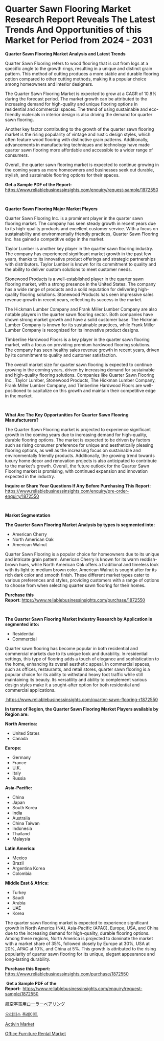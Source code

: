 <p><h1>Quarter Sawn Flooring Market Research Report Reveals The Latest Trends And Opportunities of this Market for Period from 2024 - 2031</h1></p><p><strong>Quarter Sawn Flooring Market Analysis and Latest Trends</strong></p>
<p><p>Quarter Sawn Flooring refers to wood flooring that is cut from logs at a specific angle to the growth rings, resulting in a unique and distinct grain pattern. This method of cutting produces a more stable and durable flooring option compared to other cutting methods, making it a popular choice among homeowners and interior designers.</p><p>The Quarter Sawn Flooring Market is expected to grow at a CAGR of 10.8% during the forecast period. The market growth can be attributed to the increasing demand for high-quality and unique flooring options in residential and commercial spaces. The trend of using sustainable and eco-friendly materials in interior design is also driving the demand for quarter sawn flooring.</p><p>Another key factor contributing to the growth of the quarter sawn flooring market is the rising popularity of vintage and rustic design styles, which often feature wood flooring with distinctive grain patterns. Additionally, advancements in manufacturing techniques and technology have made quarter sawn flooring more affordable and accessible to a wider range of consumers.</p><p>Overall, the quarter sawn flooring market is expected to continue growing in the coming years as more homeowners and businesses seek out durable, stylish, and sustainable flooring options for their spaces.</p></p>
<p><strong>Get a Sample PDF of the Report:&nbsp;</strong> <a href="https://www.reliablebusinessinsights.com/enquiry/request-sample/1872550">https://www.reliablebusinessinsights.com/enquiry/request-sample/1872550</a></p>
<p>&nbsp;</p>
<p><strong>Quarter Sawn Flooring Major Market Players</strong></p>
<p><p>Quarter Sawn Flooring Inc. is a prominent player in the quarter sawn flooring market. The company has seen steady growth in recent years due to its high-quality products and excellent customer service. With a focus on sustainability and environmentally friendly practices, Quarter Sawn Flooring Inc. has gained a competitive edge in the market.</p><p>Taylor Lumber is another key player in the quarter sawn flooring industry. The company has experienced significant market growth in the past few years, thanks to its innovative product offerings and strategic partnerships with distributors. Taylor Lumber is known for its commitment to quality and the ability to deliver custom solutions to meet customer needs.</p><p>Stonewood Products is a well-established player in the quarter sawn flooring market, with a strong presence in the United States. The company has a wide range of products and a solid reputation for delivering high-quality flooring solutions. Stonewood Products has seen impressive sales revenue growth in recent years, reflecting its success in the market.</p><p>The Hickman Lumber Company and Frank Miller Lumber Company are also notable players in the quarter sawn flooring sector. Both companies have shown strong market growth and have a solid customer base. The Hickman Lumber Company is known for its sustainable practices, while Frank Miller Lumber Company is recognized for its innovative product designs.</p><p>Timberline Hardwood Floors is a key player in the quarter sawn flooring market, with a focus on providing premium hardwood flooring solutions. The company has seen healthy sales revenue growth in recent years, driven by its commitment to quality and customer satisfaction.</p><p>The overall market size for quarter sawn flooring is expected to continue growing in the coming years, driven by increasing demand for sustainable and high-quality flooring solutions. Companies like Quarter Sawn Flooring Inc., Taylor Lumber, Stonewood Products, The Hickman Lumber Company, Frank Miller Lumber Company, and Timberline Hardwood Floors are well-positioned to capitalize on this growth and maintain their competitive edge in the market.</p></p>
<p>&nbsp;</p>
<p><strong>What Are The Key Opportunities For Quarter Sawn Flooring Manufacturers?</strong></p>
<p><p>The Quarter Sawn Flooring market is projected to experience significant growth in the coming years due to increasing demand for high-quality, durable flooring options. The market is expected to be driven by factors such as rising consumer preference for unique and aesthetically pleasing flooring options, as well as the increasing focus on sustainable and environmentally friendly products. Additionally, the growing trend towards luxury home decor and renovation projects is also anticipated to contribute to the market's growth. Overall, the future outlook for the Quarter Sawn Flooring market is promising, with continued expansion and innovation expected in the industry.</p></p>
<p><strong>Inquire or Share Your Questions If Any Before Purchasing This Report:</strong> <a href="https://www.reliablebusinessinsights.com/enquiry/pre-order-enquiry/1872550">https://www.reliablebusinessinsights.com/enquiry/pre-order-enquiry/1872550</a></p>
<p>&nbsp;</p>
<p><strong>Market Segmentation</strong></p>
<p><strong>The Quarter Sawn Flooring Market Analysis by types is segmented into:</strong></p>
<p><ul><li>American Cherry</li><li>North American Oak</li><li>American Walnut</li></ul></p>
<p><p>Quarter Sawn Flooring is a popular choice for homeowners due to its unique and intricate grain pattern. American Cherry is known for its warm reddish-brown hues, while North American Oak offers a traditional and timeless look with its light to medium brown color. American Walnut is sought after for its rich dark color and smooth finish. These different market types cater to various preferences and styles, providing customers with a range of options to choose from when selecting quarter sawn flooring for their homes.</p></p>
<p><strong>Purchase this Report:&nbsp;</strong><a href="https://www.reliablebusinessinsights.com/purchase/1872550">https://www.reliablebusinessinsights.com/purchase/1872550</a></p>
<p>&nbsp;</p>
<p><strong>The Quarter Sawn Flooring Market Industry Research by Application is segmented into:</strong></p>
<p><ul><li>Residential</li><li>Commercial</li></ul></p>
<p><p>Quarter sawn flooring has become popular in both residential and commercial markets due to its unique look and durability. In residential settings, this type of flooring adds a touch of elegance and sophistication to the home, enhancing its overall aesthetic appeal. In commercial spaces, such as offices, restaurants, and retail stores, quarter sawn flooring is a popular choice for its ability to withstand heavy foot traffic while still maintaining its beauty. Its versatility and ability to complement various design styles make it a sought-after option for both residential and commercial applications.</p></p>
<p><a href="https://www.reliablebusinessinsights.com/quarter-sawn-flooring-r1872550">&nbsp;https://www.reliablebusinessinsights.com/quarter-sawn-flooring-r1872550</a></p>
<p><strong>In terms of Region, the Quarter Sawn Flooring Market Players available by Region are:</strong></p>
<p>
    <p> <strong> North America: </strong>
        <ul>
            <li>United States</li>
            <li>Canada</li>
        </ul>
        </p> 
    <p> <strong> Europe: </strong>
        <ul>
            <li>Germany</li>
            <li>France</li>
            <li>U.K.</li>
            <li>Italy</li>
            <li>Russia</li>
        </ul>
        </p> 
    <p> <strong> Asia-Pacific: </strong>
        <ul>
            <li>China</li>
            <li>Japan</li>
            <li>South Korea</li>
            <li>India</li>
            <li>Australia</li>
            <li>China Taiwan</li>
            <li>Indonesia</li>
            <li>Thailand</li>
            <li>Malaysia</li>
        </ul>
        </p> 
    <p> <strong> Latin America: </strong>
        <ul>
            <li>Mexico</li>
            <li>Brazil</li>
            <li>Argentina Korea</li>
            <li>Colombia</li>
        </ul>
        </p> 
    <p> <strong> Middle East & Africa: </strong>
        <ul>
            <li>Turkey</li>
            <li>Saudi</li>
            <li>Arabia</li>
            <li>UAE</li>
            <li>Korea</li>
        </ul>
    </p>
    </p>
<p><p>The quarter sawn flooring market is expected to experience significant growth in North America (NA), Asia-Pacific (APAC), Europe, USA, and China due to the increasing demand for high-quality, durable flooring options. Among these regions, North America is projected to dominate the market with a market share of 35%, followed closely by Europe at 30%, USA at 20%, APAC at 10%, and China at 5%. This growth is attributed to the rising popularity of quarter sawn flooring for its unique, elegant appearance and long-lasting durability.</p></p>
<p><strong>Purchase this Report: </strong><a href="https://www.reliablebusinessinsights.com/purchase/1872550">https://www.reliablebusinessinsights.com/purchase/1872550</a></p>
<p>&nbsp;<strong>Get a Sample PDF of the Report:&nbsp;&nbsp;</strong><a href="https://www.reliablebusinessinsights.com/enquiry/request-sample/1872550">https://www.reliablebusinessinsights.com/enquiry/request-sample/1872550</a></p>
<p><strong></strong></p>
<p><p><a href="https://github.com/avbqbctihcbe2/Market-Research-Report-List-3/blob/main/32355606067.md">航空宇宙用ローラーベアリング</a></p><p><a href="https://github.com/hzumrdvas204296/Market-Research-Report-List-3/blob/main/469940910667.md">오리피스 플레이트</a></p><p><a href="https://issuu.com/reportprime-2/docs/activin-market-size-2030.pptx">Activin Market</a></p><p><a href="https://github.com/MaryamSipes/Market-Research-Report-List-1/blob/main/office-furniture-rental-market.md">Office Furniture Rental Market</a></p></p>